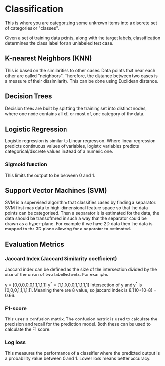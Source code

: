 
# Classification 
This is where you are categorizing some unknown items into a discrete set of categories or "classes".

Given a set of training data points, along with the target labels, classification determines the class label for an unlabeled test case. 

## K-nearest Neighbors (KNN)
This is based on the similarities to other cases. Data points that near each other are called "neighbors". Therefore, the distance between two cases is a measure of their dissimilarity. This can be done using Euclidean distance. 

## Decision Trees
Decision trees are built by splitting the training set into distinct nodes, where one node contains all of, or most of, one category of the data. 

## Logistic Regression
Logistic regression is similar to Linear regression. Where linear regression predicts continuous values of variables, logistic variables predicts categorical/discrete values instead of a numeric one. 

### Sigmoid function
This limits the output to be between 0 and 1. 

## Support Vector Machines (SVM)
SVM is a supervised algorithm that classifies cases by finding a separator. SVM first map data to high-dimensional feature space so that the data points can be categorised. Then a separator is is estimated for the data, the data should be transofmred in such a way that the separator could be drawn as a hyper-plane. 
For example if we have 2D data then the data is mapped to the 3D plane allowing for a separator to estimated. 


## Evaluation Metrics

### Jaccard Index (Jaccard Similarity coefficient)
Jaccard index can be defined as the size of the intersection divided by the size of the union of two labelled sets. For example:

y = [0,0,0,0,0,1,1,1,1,1]
y<sup>^</sup> = [1,1,0,0,0,1,1,1,1,1]
intersection of y and  y<sup>^</sup> is [0,0,0,1,1,1,1,1]. Meaning there are 8 value, so jaccard index is 8/(10+10-8) = 0.66. 

### F1-score
This uses a confusion matrix. The confusion matrix is used to calculate the precision and recall for the prediction model. Both these can be used to calculate the F1 score. 


### Log loss
This measures the performance of a classifier where the predicted output is a probability value between 0 and 1. Lower loss means better accuracy. 
